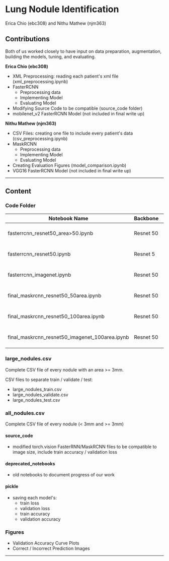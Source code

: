 # Lung Nodule Identification
Erica Chio (ebc308) and Nithu Mathew (njm363)


##  Contributions
Both of us worked closely to have input on data preparation, augmentation, building the models, tuning, and evaluating.

**Erica Chio (ebc308)** 
  * XML Preprocessing: reading each patient's xml file (xml_preprocessing.ipynb)
  * FasterRCNN
    * Preprocessing data 
    * Implementing Model
    * Evaluating Model
  * Modifying Source Code to be compatible (source_code folder)
  * mobilenet_v2 FasterRCNN Model (not included in final write up) 

**Nithu Mathew (njm363)**
  * CSV Files: creating one file to include every patient's data (csv_preprocessing.ipynb)
  * MaskRCNN
    * Preprocessing data
    * Implementing Model
    * Evaluating Model
  * Creating Evaluation Figures (model_comparison.ipynb)
  * VGG16 FasterRCNN Model (not included in final write up) 
  
--- 
  
## Content

### Code Folder

| Notebook Name | Backbone      | Model         | Dataset       | Area         |
| ------------- | ------------- | ------------- | ------------- |------------- |
| fasterrcnn_resnet50_area>50.ipynb | Resnet 50 | Faster RCNN | COCO | area >= 50 |
| fasterrcnn_resnet50.ipynb | Resnet 5  | Faster RCNN  | COCO | area >= 100  |
| fasterrcnn_imagenet.ipynb | Resnet 50 | Faster RCNN  | imageNET | area >= 100  |
| final_maskrcnn_resnet50_50area.ipynb | Resnet 50  | MaskRCNN | COCO | area >= 50 |
| final_maskrcnn_resnet50_100area.ipynb | Resnet 50  | MaskRCNN | COCO | area >= 100  |
| final_maskrcnn_resnet50_imagenet_100area.ipynb | Resnet 50 | MaskRCNN | imageNET  | area >= 100 |

### large_nodules.csv
Complete CSV file of every nodule with an area >= 3mm.

CSV files to separate train / validate / test:
* large_nodules_train.csv 
* large_nodules_validate.csv 
* large_nodules_test.csv 

### all_nodules.csv 
Complete CSV file of every nodule (< 3mm and >= 3mm)

#### source_code 
* modified torch.vision FasterRNN/MaskRCNN files to be compatible to image size, include train accuracy / validation loss

#### deprecated_notebooks
* old notebooks to document progress of our work

#### pickle
* saving each model's:
  * train loss
  * validation loss
  * train accuracy
  * validation accuracy
  
 ### Figures
 
 * Validation Accuracy Curve Plots
 * Correct / Incorrect Prediction Images
---

